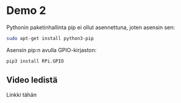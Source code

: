 # Demo 2

Pythonin paketinhallinta pip ei ollut asennettuna, joten asensin sen: 
```bash
sudo apt-get install python3-pip
```

Asensin pip:n avulla GPIO-kirjaston:
```bash
pip3 install RPi.GPIO
```

## Video ledistä
Linkki tähän